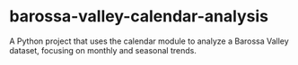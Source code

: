 # barossa-valley-calendar-analysis
A Python project that uses the calendar module to analyze a Barossa Valley dataset, focusing on monthly and seasonal trends.
